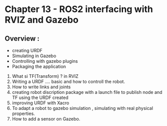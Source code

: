 # Chapter 13 - ROS2 interfacing with RVIZ and Gazebo 

## Overview :

- creating URDF 
- Simulating in Gazebo 
- Controlling with gazebo plugins 
- Packaging the application

1. What si TF(Transform) ? in RVIZ
2. Writing a URDF .... basic and how to controll the robot.
3. How to write links and joints 
4. creating robot discription package with a launch file to publish node and TF using the URDF created 
5. improving URDF with Xacro
6. To adapt a robot to gazebo simulation , simulating with real physical properties.
7. How to add a sensor on Gazebo. 
